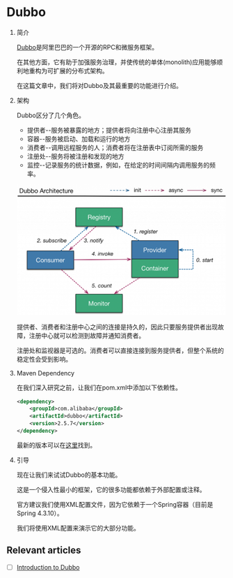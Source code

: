 # Dubbo

1. 简介

    [Dubbo](http://dubbo.io/)是阿里巴巴的一个开源的RPC和微服务框架。

    在其他方面，它有助于加强服务治理，并使传统的单体(monolith)应用能够顺利地重构为可扩展的分布式架构。

    在这篇文章中，我们将对Dubbo及其最重要的功能进行介绍。

2. 架构

    Dubbo区分了几个角色。

    - 提供者--服务被暴露的地方；提供者将向注册中心注册其服务
    - 容器--服务被启动、加载和运行的地方
    - 消费者--调用远程服务的人；消费者将在注册表中订阅所需的服务
    - 注册处--服务将被注册和发现的地方
    - 监控--记录服务的统计数据，例如，在给定的时间间隔内调用服务的频率。

    ![dubbo-architecture](pic/dubbo-architecture-1024x639.png)

    提供者、消费者和注册中心之间的连接是持久的，因此只要服务提供者出现故障，注册中心就可以检测到故障并通知消费者。

    注册处和监视器是可选的。消费者可以直接连接到服务提供者，但整个系统的稳定性会受到影响。

3. Maven Dependency

    在我们深入研究之前，让我们在pom.xml中添加以下依赖性。

    ```xml
    <dependency>
        <groupId>com.alibaba</groupId>
        <artifactId>dubbo</artifactId>
        <version>2.5.7</version>
    </dependency>
    ```

    最新的版本可以在[这里](https://search.maven.org/classic/#search%7Cgav%7C1%7Cg%3A%22com.alibaba%22%20AND%20a%3A%22dubbo%22)找到。

4. 引导

    现在让我们来试试Dubbo的基本功能。

    这是一个侵入性最小的框架，它的很多功能都依赖于外部配置或注释。

    官方建议我们使用XML配置文件，因为它依赖于一个Spring容器（目前是Spring 4.3.10）。

    我们将使用XML配置来演示它的大部分功能。

## Relevant articles

- [ ] [Introduction to Dubbo](https://www.baeldung.com/dubbo)
